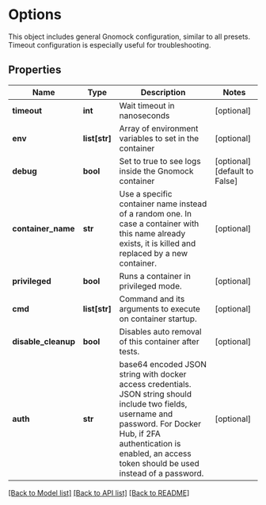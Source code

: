 # Options

This object includes general Gnomock configuration, similar to all presets. Timeout configuration is especially useful for troubleshooting. 
## Properties
Name | Type | Description | Notes
------------ | ------------- | ------------- | -------------
**timeout** | **int** | Wait timeout in nanoseconds | [optional] 
**env** | **list[str]** | Array of environment variables to set in the container | [optional] 
**debug** | **bool** | Set to true to see logs inside the Gnomock container | [optional] [default to False]
**container_name** | **str** | Use a specific container name instead of a random one. In case a container with this name already exists, it is killed and replaced by a new container.  | [optional] 
**privileged** | **bool** | Runs a container in privileged mode. | [optional] 
**cmd** | **list[str]** | Command and its arguments to execute on container startup. | [optional] 
**disable_cleanup** | **bool** | Disables auto removal of this container after tests. | [optional] 
**auth** | **str** | base64 encoded JSON string with docker access credentials. JSON string should include two fields, username and password. For Docker Hub, if 2FA authentication is enabled, an access token should be used instead of a password.  | [optional] 

[[Back to Model list]](../README.md#documentation-for-models) [[Back to API list]](../README.md#documentation-for-api-endpoints) [[Back to README]](../README.md)


